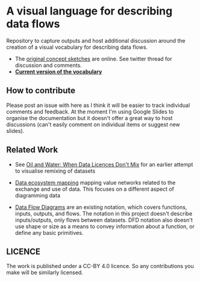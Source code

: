 # A visual language for describing data flows

Repository to capture outputs and host additional discussion around the creation of a visual vocabulary for describing data flows.

* The [original concept sketches](https://twitter.com/ldodds/status/905497575700226049) are online. See twitter thread for discussion and comments.
* **[Current version of the vocabulary](https://docs.google.com/presentation/d/10kRgCDIckP2rkCVP-1bbv0QlqhjiJb3MnVyvA-T8jUI/edit?usp=sharing)**

## How to contribute

Please post an issue with here as I think it will be easier to track individual comments and feedback. At the moment I'm using Google Slides to organise the documentation but it doesn't offer a great way to host discussions (can't easily comment on individual items or suggest new slides).

## Related Work

* See [Oil and Water: When Data Licences Don't Mix](https://www.slideshare.net/ldodds/oil-and-water-when-data-licences-dont-mix) for an earlier attempt to visualise remixing of datasets

* [Data ecosystem mapping](https://blog.ldodds.com/2017/03/13/some-tips-for-open-data-ecosystem-mapping/) mapping value networks related to the exchange and use of data. This focuses on a different aspect of diagramming data

* [Data Flow Diagrams](https://en.wikipedia.org/wiki/Data_flow_diagram) are an existing notation, which covers functions, inputs, outputs, and flows. The notation in this project doesn't describe inputs/outputs, only flows between datasets. DFD notation also doesn't use shape or size as a means to convey information about a function, or define any basic primitives. 

## LICENCE

The work is published under a CC-BY 4.0 licence. So any contributions you make will be similarly licensed.

